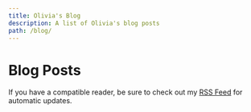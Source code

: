 ```yaml
---
title: Olivia's Blog
description: A list of Olivia's blog posts
path: /blog/
---
```


# Blog Posts

If you have a compatible reader, be sure to check out my [RSS Feed](/feed.rss) for automatic updates.
